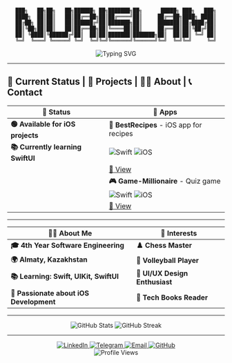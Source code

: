 <div align="center">

```
███╗   ██╗██╗   ██╗██████╗ ██╗███████╗██╗      █████╗ ███╗   ███╗
████╗  ██║██║   ██║██╔══██╗██║██╔════╝██║     ██╔══██╗████╗ ████║
██╔██╗ ██║██║   ██║██████╔╝██║███████╗██║     ███████║██╔████╔██║
██║╚██╗██║██║   ██║██╔══██╗██║╚════██║██║     ██╔══██║██║╚██╔╝██║
██║ ╚████║╚██████╔╝██║  ██║██║███████║███████╗██║  ██║██║ ╚═╝ ██║
╚═╝  ╚═══╝ ╚═════╝ ╚═╝  ╚═╝╚═╝╚══════╝╚══════╝╚═╝  ╚═╝╚═╝     ╚═╝
```

</div>

<div align="center">
  <img src="https://readme-typing-svg.herokuapp.com?font=SF+Pro+Display&weight=600&size=26&pause=1000&color=FF6B35&center=true&vCenter=true&width=600&lines=Hello%2C+World!+I'm+Nurislam!;%F0%9F%8E%AD+iOS+Developer;%F0%9F%9A%80+Swift+Enthusiast;%F0%9F%8C%9F+Creating+Awesome+Apps!" alt="Typing SVG" />
</div>



---

## 🎯 Current Status | 📱 Projects | 👨‍💻 About | 📞 Contact

<div align="center">

| 🎯 **Status** | 📱 **Apps** |
|---|---|
| **🟢 Available for iOS projects** | **🍳 BestRecipes** - iOS app for recipes |
| **📚 Currently learning SwiftUI** | ![Swift](https://img.shields.io/badge/Swift-5.0-FF6B35?style=flat&logo=swift&logoColor=white) ![iOS](https://img.shields.io/badge/iOS-14.0+-000000?style=flat&logo=apple&logoColor=white) |
| | [🔗 View](https://github.com/00giemensch/BestRecipes) |
| | **🎮 Game-Millionaire** - Quiz game |
| | ![Swift](https://img.shields.io/badge/Swift-5.0-FF6B35?style=flat&logo=swift&logoColor=white) ![iOS](https://img.shields.io/badge/iOS-14.0+-000000?style=flat&logo=apple&logoColor=white) |
| | [🔗 View](https://github.com/vvp-off/Game-Millionaire) |

</div>

---

<div align="center">

| 👨‍💻 **About Me** | 🎨 **Interests** |
|---|---|
| **🎓 4th Year Software Engineering** | **♟️ Chess Master** |
| **🌍 Almaty, Kazakhstan** | **🏐 Volleyball Player** |
| **📚 Learning: Swift, UIKit, SwiftUI** | **🎨 UI/UX Design Enthusiast** |
| **🎯 Passionate about iOS Development** | **📖 Tech Books Reader** |

</div>

---

<div align="center">
  <img src="https://github-readme-stats.vercel.app/api?username=nurislam-kenzheyev22&show_icons=true&theme=radical&hide_border=true&bg_color=0D1117&title_color=FF6B35&text_color=FFFFFF&icon_color=FF6B35&include_all_commits=true&count_private=true" alt="GitHub Stats" />
  <img src="https://github-readme-streak-stats.herokuapp.com/?user=nurislam-kenzheyev22&theme=radical&hide_border=true&background=0D1117&stroke=FF6B35&ring=FF6B35&fire=FF6B35&currStreakNum=FFFFFF&currStreakLabel=FF6B35&sideNums=FFFFFF&sideLabels=FF6B35&dates=FFFFFF" alt="GitHub Streak" />
</div>

---

<div align="center">
  <a href="https://linkedin.com/in/nurislam-kenzheyev22" target="_blank">
    <img src="https://img.shields.io/badge/LinkedIn-0077B5?style=for-the-badge&logo=linkedin&logoColor=white" alt="LinkedIn" />
  </a>
  <a href="https://t.me/EA_nurislam" target="_blank">
    <img src="https://img.shields.io/badge/Telegram-2CA5E0?style=for-the-badge&logo=telegram&logoColor=white" alt="Telegram" />
  </a>
  <a href="mailto:n.kenzheyev@icloud.com">
    <img src="https://img.shields.io/badge/Email-D14836?style=for-the-badge&logo=gmail&logoColor=white" alt="Email" />
  </a>
  <a href="https://github.com/nurislam-kenzheyev22" target="_blank">
    <img src="https://img.shields.io/badge/GitHub-100000?style=for-the-badge&logo=github&logoColor=white" alt="GitHub" />
  </a>
</div>

<div align="center">
  <img src="https://komarev.com/ghpvc/?username=nurislam-kenzheyev22&style=flat-square&color=FF6B35" alt="Profile Views" />
</div>
